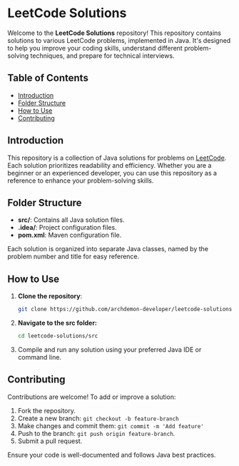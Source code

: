 # LeetCode Solutions

Welcome to the **LeetCode Solutions** repository! This repository contains solutions to various LeetCode problems, implemented in Java. It's designed to help you improve your coding skills, understand different problem-solving techniques, and prepare for technical interviews.

## Table of Contents
- [Introduction](#introduction)
- [Folder Structure](#folder-structure)
- [How to Use](#how-to-use)
- [Contributing](#contributing)

## Introduction
This repository is a collection of Java solutions for problems on [LeetCode](https://leetcode.com/). Each solution prioritizes readability and efficiency. Whether you are a beginner or an experienced developer, you can use this repository as a reference to enhance your problem-solving skills.

## Folder Structure
- **src/**: Contains all Java solution files.
- **.idea/**: Project configuration files.
- **pom.xml**: Maven configuration file.

Each solution is organized into separate Java classes, named by the problem number and title for easy reference.

## How to Use
1. **Clone the repository**:
   ```bash
   git clone https://github.com/archdemon-developer/leetcode-solutions.git

2. **Navigate to the src folder:**

    ```bash
    cd leetcode-solutions/src

3. Compile and run any solution using your preferred Java IDE or command line.

## Contributing

Contributions are welcome! To add or improve a solution:

1. Fork the repository.
2. Create a new branch: `git checkout -b feature-branch`
3. Make changes and commit them: `git commit -m 'Add feature'`
4. Push to the branch: `git push origin feature-branch`.
5. Submit a pull request.

Ensure your code is well-documented and follows Java best practices.
